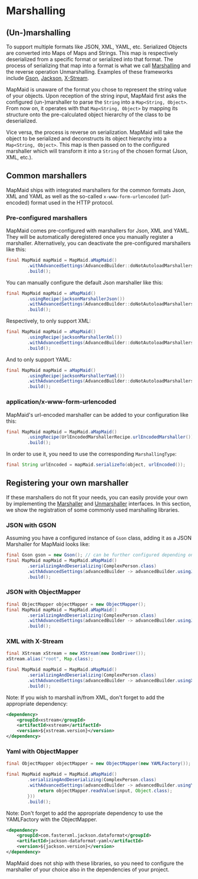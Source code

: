 # Marshalling

## (Un-)marshalling

To support multiple formats like JSON, XML, YAML, etc. Serialized Objects are converted into Maps of Maps and Strings.
This map is respectively deserialized from a specific format or serialized into that format.
The process of serializing that map into a format is what we call [Marshalling](https://en.wikipedia.org/wiki/Marshalling_(computer_science)) and the reverse operation Unmarshalling.
Examples of these frameworks include [Gson](https://github.com/google/gson), [Jackson](https://github.com/FasterXML/jackson), [X-Stream](https://x-stream.github.io/).

MapMaid is unaware of the format you chose to represent the string value of your objects.
Upon reception of the string input, MapMaid first asks the configured (un-)marshaller to parse the `String`
into a `Map<String, Object>`.
From now on, it operates with that `Map<String, Object>` by mapping its structure onto the pre-calculated
object hierarchy of the class to be deserialized.

Vice versa, the process is reverse on serialization.
MapMaid will take the object to be serialized and deconstructs its object hierarchy into
a `Map<String, Object>`.
This map is then passed on to the configured marshaller which will transform it into a `String`
of the chosen format (Json, XML, etc.).

## Common marshallers
MapMaid ships with integrated marshallers for the common formats Json, XML and YAML as well as
the so-called `x-www-form-urlencoded` (url-encoded) format used in the HTTP protocol.

### Pre-configured marshallers
MapMaid comes pre-configured with marshallers for Json, XML and YAML.
They will be automatically deregistered once you manually register a marshaller.
Alternatively, you can deactivate the pre-configured marshallers like this:
<!---[CodeSnippet](deactivateDefaultMarshallers)-->
```java
final MapMaid mapMaid = MapMaid.aMapMaid()
        .withAdvancedSettings(AdvancedBuilder::doNotAutoloadMarshallers)
        .build();
```

You can manually configure the default Json marshaller like this: 
<!---[CodeSnippet](json)-->
```java
final MapMaid mapMaid = aMapMaid()
        .usingRecipe(jacksonMarshallerJson())
        .withAdvancedSettings(AdvancedBuilder::doNotAutoloadMarshallers)
        .build();
```

Respectively, to only support XML:
<!---[CodeSnippet](xml)-->
```java
final MapMaid mapMaid = aMapMaid()
        .usingRecipe(jacksonMarshallerXml())
        .withAdvancedSettings(AdvancedBuilder::doNotAutoloadMarshallers)
        .build();
```

And to only support YAML:
<!---[CodeSnippet](yaml)-->
```java
final MapMaid mapMaid = aMapMaid()
        .usingRecipe(jacksonMarshallerYaml())
        .withAdvancedSettings(AdvancedBuilder::doNotAutoloadMarshallers)
        .build();
```


### application/x-www-form-urlencoded
MapMaid's url-encoded marshaller can be added to your configuration like this:
<!---[CodeSnippet](urlencoded)-->
```java
final MapMaid mapMaid = MapMaid.aMapMaid()
        .usingRecipe(UrlEncodedMarshallerRecipe.urlEncodedMarshaller())
        .build();
```

In order to use it, you need to use the corresponding `MarshallingType`:
<!---[CodeSnippet](urlencodedusage)-->
```java
final String urlEncoded = mapMaid.serializeTo(object, urlEncoded());
```

## Registering your own marshaller
If these marshallers do not fit your needs, you can easily provide your own by implementing the
[Marshaller](../core/src/main/java/de/quantummaid/mapmaid/serialization/Marshaller.java) and 
[Unmarshaller](../core/src/main/java/de/quantummaid/mapmaid/deserialization/Unmarshaller.java) interfaces.
In this section, we show the registration of some commonly used marshalling libraries.

### JSON with GSON

Assuming you have a configured instance of `Gson` class, adding it as a JSON Marshaller for MapMaid looks like:
<!---[CodeSnippet](jsonWithGson)-->
```java
final Gson gson = new Gson(); // can be further configured depending on your needs.
final MapMaid mapMaid = MapMaid.aMapMaid()
        .serializingAndDeserializing(ComplexPerson.class)
        .withAdvancedSettings(advancedBuilder -> advancedBuilder.usingJsonMarshaller(gson::toJson, input -> gson.fromJson(input, Object.class)))
        .build();
```

### JSON with ObjectMapper
<!---[CodeSnippet](jsonWithObjectMapper)-->
```java
final ObjectMapper objectMapper = new ObjectMapper();
final MapMaid mapMaid = MapMaid.aMapMaid()
        .serializingAndDeserializing(ComplexPerson.class)
        .withAdvancedSettings(advancedBuilder -> advancedBuilder.usingJsonMarshaller(objectMapper::writeValueAsString, input -> objectMapper.readValue(input, Object.class)))
        .build();
```

### XML with X-Stream
<!---[CodeSnippet](xmlWithXStream)-->
```java
final XStream xStream = new XStream(new DomDriver());
xStream.alias("root", Map.class);

final MapMaid mapMaid = MapMaid.aMapMaid()
        .serializingAndDeserializing(ComplexPerson.class)
        .withAdvancedSettings(advancedBuilder -> advancedBuilder.usingXmlMarshaller(xStream::toXML, xStream::fromXML))
        .build();
```

Note: If you wish to marshall in/from XML, don't forget to add the appropriate dependency:

```xml
<dependency>
    <groupId>xstream</groupId>
    <artifactId>xstream</artifactId>
    <version>${xstream.version}</version>
</dependency>
```

### Yaml with ObjectMapper

<!---[CodeSnippet](yamlWithObjectMapper)-->
```java
final ObjectMapper objectMapper = new ObjectMapper(new YAMLFactory());

final MapMaid mapMaid = MapMaid.aMapMaid()
        .serializingAndDeserializing(ComplexPerson.class)
        .withAdvancedSettings(advancedBuilder -> advancedBuilder.usingYamlMarshaller(objectMapper::writeValueAsString, input -> {
            return objectMapper.readValue(input, Object.class);
        }))
        .build();
```

Note: Don't forget to add the appropriate dependency to use the YAMLFactory with the ObjectMapper.
```xml
<dependency>
    <groupId>com.fasterxml.jackson.dataformat</groupId>
    <artifactId>jackson-dataformat-yaml</artifactId>
    <version>${jackson.version}</version>
</dependency>
```

MapMaid does not ship with these libraries, so you need to configure the marshaller of your choice also in the dependencies of your project.
